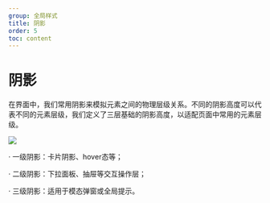 ```yaml
---
group: 全局样式
title: 阴影
order: 5
toc: content
---
```


# 阴影

在界面中，我们常用阴影来模拟元素之间的物理层级关系。不同的阴影高度可以代表不同的元素层级，我们定义了三层基础的阴影高度，以适配页面中常用的元素层级。

<img class="preview-img no-padding" src="https://res.waiqin365.com/d/qince-design/shade/1.png">

· 一级阴影：卡片阴影、hover态等；

· 二级阴影：下拉面板、抽屉等交互操作层；

· 三级阴影：适用于模态弹窗或全局提示。
